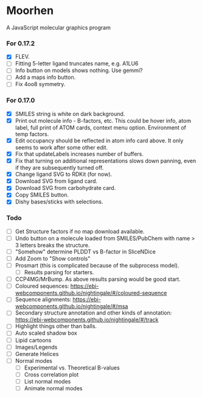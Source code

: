 # Moorhen
A JavaScript molecular graphics program

### For 0.17.2
- [x] FLEV.
- [ ] Fitting 5-letter ligand truncates name, e.g. A1LU6
- [ ] Info button on models shows nothing. Use gemmi?
- [ ] Add a maps info button.
- [ ] Fix 4oo8 symmetry.

### For 0.17.0
- [x] SMILES string is white on dark background.
- [x] Print out molecule info - B-factors, etc. This could be hover info, atom label, full print
      of ATOM cards, context menu option. Environment of temp factors.
- [x] Edit occupancy should be reflected in atom info card above. It only seems to work after some other edit.
- [x] Fix that updateLabels increases number of buffers.
- [x] Fix that turning on additional representations slows down panning, even if they are subsequently turned off.
- [x] Change ligand SVG to RDKit (for now).
- [x] Download SVG from ligand card.
- [x] Download SVG from carbohydrate card.
- [x] Copy SMILES button.
- [x] Dishy bases/sticks with selections.

### Todo
- [ ] Get Structure factors if no map download available.
- [ ] Undo button on a molecule loaded from SMILES/PubChem with name > 3 letters breaks the structure.
- [ ] "Somehow" determine PLDDT vs B-factor in SliceNDice
- [ ] Add Zoom to "Show controls"
- [ ] Prosmart (this is complicated because of the subprocess model).
  - [ ] Results parsing for starters.
- [ ] CCP4MG/MrBump. As above results parsing would be good start.
- [ ] Coloured sequences: https://ebi-webcomponents.github.io/nightingale/#/coloured-sequence
- [ ] Sequence alignments: https://ebi-webcomponents.github.io/nightingale/#/msa
- [ ] Secondary structure annotation and other kinds of annotation: https://ebi-webcomponents.github.io/nightingale/#/track
- [ ] Highlight things other than balls.
- [ ] Auto scaled shadow box
- [ ] Lipid cartoons
- [ ] Images/Legends
- [ ] Generate Helices
- [ ] Normal modes
    - [ ] Experimental vs. Theoretical B-values
    - [ ] Cross correlation plot
    - [ ] List normal modes
    - [ ] Animate normal modes
